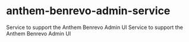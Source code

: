# anthem-benrevo-admin-service
Service to support the Anthem Benrevo Admin UI		Service to support the Anthem Benrevo Admin UI
 